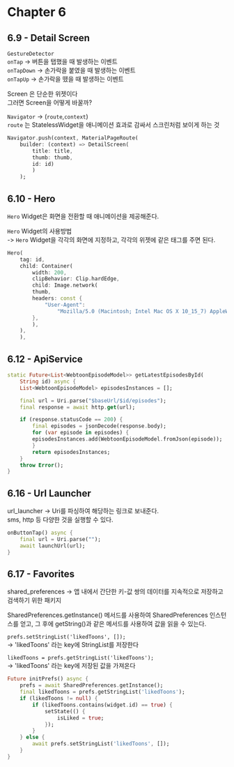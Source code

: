 # Chapter 6

## 6.9 - Detail Screen

`GestureDetector`
<br>
`onTap` -> 버튼을 탭했을 때 발생하는 이벤트
<br>
`onTapDown` -> 손가락을 붙였을 때 발생하는 이벤트
<br>
`onTapUp` -> 손가락을 뗐을 때 발생하는 이벤트

Screen 은 단순한 위젯이다<br>
그러면 Screen을 어떻게 바꿀까?

`Navigator` -> (`route`,`context`)<br>
`route` 는 StatelessWidget을 애니메이션 효과로 감싸서 스크린처럼 보이게 하는 것

```dart
Navigator.push(context, MaterialPageRoute(
    builder: (context) => DetailScreen(
        title: title,
        thumb: thumb,
        id: id)
        )
    );
```
## 6.10 - Hero
`Hero` Widget은 화면을 전환할 때 애니메이션을 제공해준다.

`Hero` Widget의 사용방법<br>
-> `Hero` Widget을 각각의 화면에 지정하고, 각각의 위젯에 같은 태그를 주면 된다.

```dart
Hero(
    tag: id,
    child: Container(
        width: 200,
        clipBehavior: Clip.hardEdge,
        child: Image.network(
        thumb,
        headers: const {
            "User-Agent":
                "Mozilla/5.0 (Macintosh; Intel Mac OS X 10_15_7) AppleWebKit/537.36 (KHTML, like Gecko) Chrome/110.0.0.0 Safari/537.36",
        },
        ),
    ),
    ),
```

## 6.12 - ApiService

```dart
static Future<List<WebtoonEpisodeModel>> getLatestEpisodesById(
    String id) async {
    List<WebtoonEpisodeModel> episodesInstances = [];

    final url = Uri.parse("$baseUrl/$id/episodes");
    final response = await http.get(url);

    if (response.statusCode == 200) {
        final episodes = jsonDecode(response.body);
        for (var episode in episodes) {
        episodesInstances.add(WebtoonEpisodeModel.fromJson(episode));
        }
        return episodesInstances;
    }
    throw Error();
}
```
<!--
## 6.13 - Futures
`_DetailScreenState` 의 `widget` 은 `DetailScreen`과 다른 class 기 때문에 찾지 못한다!!
<br>
State의 Build Method 가 StatefulWidget의 data를 받아오는 방법
<br> **`data명` -> `widget.data명`**


## 6.14 - Detail Info

`FutureBuilder` 를 사용하여 Future 값을 가지고 info를 구현하자

`padding` ->  border 안쪽과 아이템 사이의 여백 부분

## 6.15 - Episodes
 
-->
## 6.16 - Url Launcher

url_launcher -> Uri를 파싱하여 해당하는 링크로 보내준다.
<br>
sms, http 등 다양한 것을 실행할 수 있다.

```dart
onButtonTap() async {
    final url = Uri.parse("");
    await launchUrl(url);
}
```
## 6.17 - Favorites

shared_preferences -> 앱 내에서 간단한 키-값 쌍의 데이터를 지속적으로 저장하고 검색하기 위한 패키지
<br>

 SharedPreferences.getInstance() 메서드를 사용하여 SharedPreferences 인스턴스를 얻고, 그 후에 getString()과 같은 메서드를 사용하여 값을 읽을 수 있는다.

`prefs.setStringList('likedToons', []);` <br>
-> 'likedToons' 라는 key에 StringList를 저장한다
<br>

`likedToons = prefs.getStringList('likedToons');`
<br>
-> 'likedToons' 라는 key에 저장된 값을 가져온다

```dart
Future initPrefs() async {
    prefs = await SharedPreferences.getInstance();
    final likedToons = prefs.getStringList('likedToons');
    if (likedToons != null) {
        if (likedToons.contains(widget.id) == true) {
            setState(() {
                isLiked = true;
            });
        }
    } else {
        await prefs.setStringList('likedToons', []);
    }
}
```